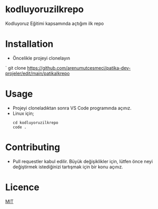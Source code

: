 # kodluyoruzilkrepo
Kodluyoruz Eğitimi kapsamında açtığım ilk repo

# Installation
- Öncelikle projeyi clonelayın

` git clone https://github.com/arenumutcesmeci/patika-dev-projeler/edit/main/patikaIkrepo

# Usage 
- Projeyi cloneladıktan sonra VS Code programında açınız.
- Linux için;
  ```
  cd kodluyoruzilkrepo
  code .
  ```
# Contributing
* Pull requestler kabul edilir. Büyük değişiklikler için, lütfen önce neyi değiştirmek istediğinizi tartışmak için bir konu açınız.

# Licence
[MIT](https://choosealicense.com/licenses/mit/)
